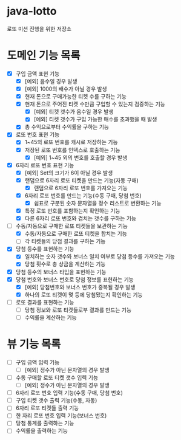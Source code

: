 # java-lotto
로또 미션 진행을 위한 저장소

# 도메인 기능 목록
- [X] 구입 금액 표현 기능
    - [X] [예외] 음수일 경우 발생
    - [X] [예외] 1000의 배수가 아닐 경우 발생
    - [X] 현재 돈으로 구매가능한 티켓 수를 구하는 기능
    - [X] 현재 돈으로 주어진 티켓 수만큼 구입할 수 있는지 검증하는 기능
        - [X] [예외] 티켓 갯수가 음수일 경우 발생
        - [X] [예외] 티켓 갯수가 구입 가능한 매수를 초과했을 때 발생
    - [X] 총 수익으로부터 수익률을 구하는 기능
- [X] 로또 번호 표현 기능
    - [X] 1~45의 로또 번호를 캐시로 저장하는 기능
    - [X] 저장된 로또 번호를 인덱스로 호출하는 기능
        - [X] [예외] 1~45 외의 번호를 호출할 경우 발생
- [X] 6자리 로또 번호 표현 기능
    - [X] [예외] Set의 크기가 6이 아닐 경우 발생
    - [X] 랜덤으로 6자리 로또 티켓을 만드는 기능(자동 구매)
        - [X] 랜덤으로 6자리 로또 번호를 가져오는 기능
    - [X] 6자리 로또 번호를 만드는 기능(수동 구매, 당첨 번호)
        - [X] 쉼표로 구분된 숫자 문자열을 정수 리스트로 변환하는 기능
    - [X] 특정 로또 번호를 포함하는지 확인하는 기능
    - [X] 다른 6자리 로또 번호와 겹치는 갯수를 구하는 기능
- [ ] 수동/자동으로 구매한 로또 티켓들을 보관하는 기능
    - [X] 수동/자동으로 구매한 로또 티켓을 합치는 기능
    - [ ] 각 티켓들의 당첨 결과를 구하는 기능
- [X] 당첨 등수를 표현하는 기능
    - [X] 일치하는 숫자 갯수와 보너스 일치 여부로 당첨 등수를 가져오는 기능
    - [X] 당첨 횟수로 총 상금을 계산하는 기능
- [X] 당첨 등수의 보너스 타입을 표현하는 기능
- [X] 당첨 번호와 보너스 번호로 당첨 정보를 표현하는 기능
    - [X] [예외] 당첨번호와 보너스 번호가 중복될 경우 발생
    - [X] 하나의 로또 티켓이 몇 등에 당첨됐는지 확인하는 기능
- [ ] 로또 결과를 표현하는 기능
    - [ ] 당첨 정보와 로또 티켓들로부 결과를 만드는 기능
    - [ ] 수익률을 계산하는 기능

# 뷰 기능 목록
- [ ] 구입 금액 입력 기능
    - [ ] [예외] 정수가 아닌 문자열의 경우 발생
- [ ] 수동 구매할 로또 티켓 갯수 입력 기능
    - [ ] [예외] 정수가 아닌 문자열의 경우 발생
- [ ] 6자리 로또 번호 입력 기능(수동 구매, 당첨 번호)
- [ ] 구입 티켓 갯수 출력 기능(수동, 자동)
- [ ] 6자리 로또 티켓들 출력 기능
- [ ] 한 자리 로또 번호 입력 기능(보너스 번호)
- [ ] 당첨 통계를 출력하는 기능
- [ ] 수익률을 출력하는 기능
